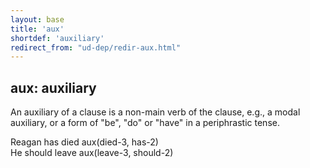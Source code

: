```yaml
---
layout: base
title: 'aux'
shortdef: 'auxiliary'
redirect_from: "ud-dep/redir-aux.html"
---
```


## aux: auxiliary

An auxiliary of a clause is a non-main verb of the clause, e.g., a
modal auxiliary, or a form of "be", "do" or "have" in a periphrastic
tense.

<div class="sd-parse">
Reagan has died
aux(died-3, has-2)
</div>

<div class="sd-parse">
He should leave
aux(leave-3, should-2)
</div>
